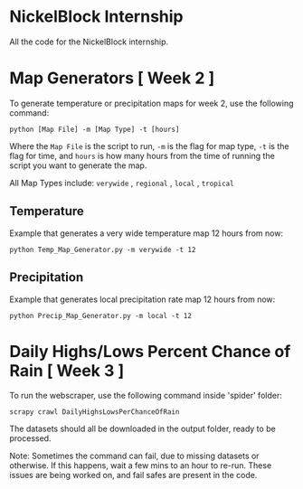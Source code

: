 # NickelBlock Internship
All the code for the NickelBlock internship.

Map Generators [ Week 2 ]
==
To generate temperature or precipitation maps for week 2, use the following command:

```
python [Map File] -m [Map Type] -t [hours]
```

Where the `Map File` is the script to run, `-m` is the flag for map type, `-t` is the flag for time, and `hours` is how many hours from the time of running the script you want to generate the map.

All Map Types include: `verywide` , `regional` , `local` , `tropical`

Temperature
--
Example that generates a very wide temperature map 12 hours from now:

```
python Temp_Map_Generator.py -m verywide -t 12
```

Precipitation
--
Example that generates local precipitation rate map 12 hours from now:

```
python Precip_Map_Generator.py -m local -t 12
```


Daily Highs/Lows Percent Chance of Rain [ Week 3 ]
==
To run the webscraper, use the following command inside 'spider' folder:

```
scrapy crawl DailyHighsLowsPerChanceOfRain
```

The datasets should all be downloaded in the output folder, ready to be processed.

Note: Sometimes the command can fail, due to missing datasets or otherwise. If this happens, wait a few mins to an hour to re-run.
These issues are being worked on, and fail safes are present in the code.
